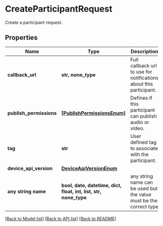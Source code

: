 # CreateParticipantRequest

Create a participant request.

## Properties
Name | Type | Description | Notes
------------ | ------------- | ------------- | -------------
**callback_url** | **str, none_type** | Full callback url to use for notifications about this participant. | [optional] 
**publish_permissions** | [**[PublishPermissionsEnum]**](PublishPermissionsEnum.md) | Defines if this participant can publish audio or video. | [optional] 
**tag** | **str** | User defined tag to associate with the participant. | [optional] 
**device_api_version** | [**DeviceApiVersionEnum**](DeviceApiVersionEnum.md) |  | [optional] 
**any string name** | **bool, date, datetime, dict, float, int, list, str, none_type** | any string name can be used but the value must be the correct type | [optional]

[[Back to Model list]](../README.md#documentation-for-models) [[Back to API list]](../README.md#documentation-for-api-endpoints) [[Back to README]](../README.md)


